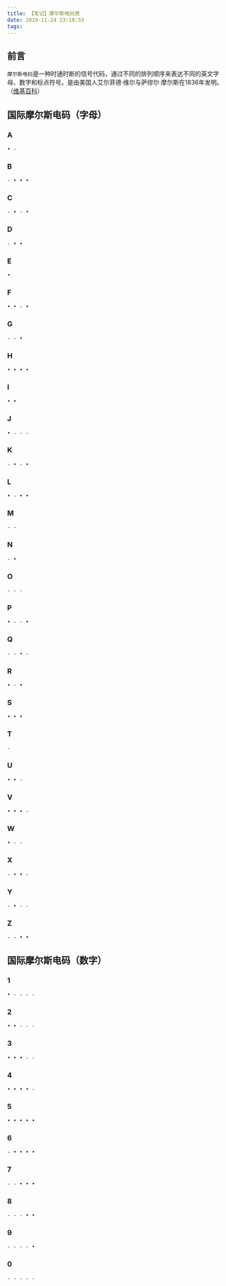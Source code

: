 ```yaml
---
title: 【笔记】摩尔斯电码表
date: 2019-11-24 23:19:53
tags:
---
```


## 前言

`摩尔斯电码`是一种时通时断的信号代码，通过不同的排列顺序来表达不同的英文字母、数字和标点符号。是由美国人艾尔菲德·维尔与萨缪尔·摩尔斯在1836年发明。（[维基百科](https://zh.wikipedia.org/wiki/摩尔斯电码)）

<!-- more -->

## 国际摩尔斯电码（字母）

### A

`• -`

### B

`- • • •`

### C

`- • - •`

### D

`- • •`

### E

`•`

### F

`• • - •`

### G

`- - •`

### H

`• • • •`

### I

`• •`

### J

`• - - -`

### K

`- • - •`

### L

`• - • •`

### M

`- -`

### N

`- •`

### O

`- - -`

### P

`• - - •`

### Q

`- - • -`

### R

`• - •`

### S

`• • •`

### T

`-`

### U

`• • -`

### V

`• • • -`

### W

`• - -`

### X

`- • • -`

### Y

`- • - -`

### Z

`- - • •`

## 国际摩尔斯电码（数字）

### 1

`• - - - -`

### 2

`• • - - -`

### 3

`• • • - -`

### 4

`• • • • -`

### 5

`• • • • •`

### 6

`- • • • •`

### 7

`- - • • •`

### 8

`- - - • •`

### 9

`- - - - •`

### 0

`- - - - -`
